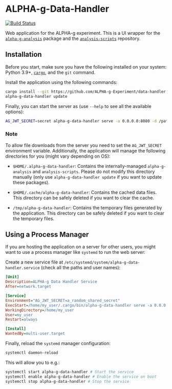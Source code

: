 # ALPHA-g-Data-Handler

[![Build Status](https://github.com/ALPHA-g-Experiment/data-handler/actions/workflows/build.yml/badge.svg)](https://github.com/ALPHA-g-Experiment/data-handler/actions/workflows/build.yml)

Web application for the ALPHA-g experiment. This is a UI wrapper for the
[`alpha-g-analysis`](https://github.com/ALPHA-g-Experiment/alpha-g/tree/main/analysis)
package and the
[`analysis-scripts`](https://github.com/ALPHA-g-Experiment/analysis-scripts/tree/main)
repository.

## Installation

Before you start, make sure you have the following installed on your system:
Python 3.9+,
[`cargo`](https://doc.rust-lang.org/cargo/getting-started/installation.html),
and the `git` command.

Install the application using the following commands:

```bash
cargo install --git https://github.com/ALPHA-g-Experiment/data-handler.git
alpha-g-data-handler update
```

Finally, you can start the server as (use `--help` to see all the available
options):

```bash
AG_JWT_SECRET=secret alpha-g-data-handler serve -a 0.0.0.0:8080 -d /path/to/midas/files
```

### Note

To allow file downloads from the server you need to set the `AG_JWT_SECRET`
environment variable. Additionally, the application will manage the following
directories for you (might vary depending on OS):

- `$HOME/.alpha-g-data-handler`: Contains the internally-managed
  `alpha-g-analysis` and `analysis-scripts`. Please do not modify this directory
  manually (only use `alpha-g-data-handler update` if you want to update these
  packages).

- `$HOME/.cache/alpha-g-data-handler`: Contains the cached data files. This
  directory can be safely deleted if you want to clear the cache.

- `/tmp/alpha-g-data-handler`: Contains the temporary files generated by the
  application. This directory can be safely deleted if you want to clear the
  temporary files.

## Using a Process Manager

If you are hosting the application on a server for other users, you might want
to use a process manager like `systemd` to run the web server:

Create a new service file at `/etc/systemd/system/alpha-g-data-handler.service`
(check all the paths and user names):

```ini
[Unit]
Description=ALPHA-g Data Handler Service
After=network.target

[Service]
Environment="AG_JWT_SECRET=a_random_shared_secret"
ExecStart=/home/my_user/.cargo/bin/alpha-g-data-handler serve -a 0.0.0.0:8080 -d /path/to/midas/files
WorkingDirectory=/home/my_user
User=my_user
Restart=always

[Install]
WantedBy=multi-user.target
```

Finally, reload the `systemd` manager configuration:

```bash
systemctl daemon-reload
```

This will allow you to e.g.:

```bash
systemctl start alpha-g-data-handler # Start the service
systemctl enable alpha-g-data-handler # Enable the service on boot
systemctl stop alpha-g-data-handler # Stop the service
```
